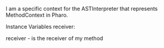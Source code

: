 I am a specific context for the ASTInterpreter that represents MethodContext in Pharo.Instance Variables	receiver:		<Object>receiver	- is the receiver of my method